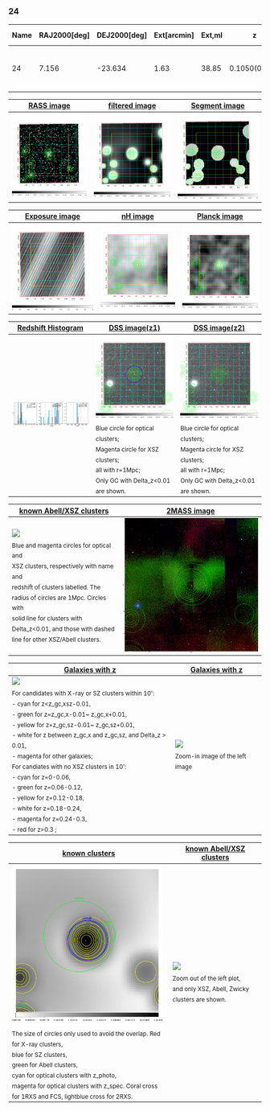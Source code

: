 <div STYLE="page-break-after: always;"></div>

### 24

|Name|RAJ2000[deg]|DEJ2000[deg] |Ext[arcmin]| Ext,ml | z | z_src| C|GC(XSZ,Delta_z<0.01)| GC(OPT,Delta_z<0.01)|GC| R_sig[arcmin] | R500[arcmin] | R500[Mpc]| CRsig[c/s] | CR500[c/s] |L500[1E44 erg/s]|F500[1E-12 erg/s/cm^2]| M500[1E14 Msun]|Tx[keV]|Cnt_sig|Beta|Rc[arcmin]|Comment|Alias|
|---|---|---|---|---|---|------|---|--------|---------|----------|---|---|---|---|---|---|---|---|---|---|---|---|---|---|
|24| 7.156| -23.634| 1.63| 38.85| 0.1050(0.008)| z1, z_xsz| B| MCXC, PSZ2, Tar| A, W| A, MCXC, N, PSZ2, Tar, W| 14.162| 8.311| 0.960| 0.282(0.048)| 0.264(0.045)| 1.478(0.145)| 5.253(0.515)| 2.78(0.14)| 4.16(0.13)| 80.8| 0.866(-0.126+0.094)| 3.649(-0.736+0.553)| -| k144|

|[RASS image](../image/24/24_img.pdf)|[filtered image](../image/24/24_fil.pdf)|[Segment image](../image/24/24_seg.pdf)|
|-------------------|--------------------|-------------------|
| <img src="../image/24/24_img.png" width="300">  | <img src="../image/24/24_fil.png" width="300">   | <img src="../image/24/24_seg.png" width="300">  |

|[Exposure image](../image/24/24_mex.pdf)| [nH image](../image/24/24_nh.pdf)| [Planck image](../image/24/24_p.pdf)|
|-------------------|--------------------|-------------------|
|<img src="../image/24/24_mex.png" width="300">   | <img src="../image/24/24_nh.png" width="300">    | <img src="../image/24/24_p.png" width="300"> |

|[Redshift Histogram](../image/24/24_zg.pdf) | [DSS image(z1)](../image/24/24_dss_z1.pdf)      |  [DSS image(z2)](../image/24/24_dss_z2.pdf)    |
|-------------------|--------------------|-------------------|
|<img src="../image/24/24_zg.png" width="300"> |<img src="../image/24/24_dss_z1.png" width="300"> <sub><br>Blue circle for optical clusters; <br>Magenta circle for XSZ clusters; <br>all with r=1Mpc; <br>Only GC with Delta_z<0.01 are shown. </sub>| <img src="../image/24/24_dss_z2.png" width="300"><sub><br>Blue circle for optical clusters; <br>Magenta circle for XSZ clusters; <br>all with r=1Mpc; <br>Only GC with Delta_z<0.01 are shown. </sub> |

|[known Abell/XSZ clusters](../image/24/24_m.pdf) | [2MASS image](../image/24/24_2mass.pdf)      |
|-------------------|-------------------|
|<img src=../image/24/24_m.png width="300"> <br><sub>Blue and magenta circles for optical and <br>XSZ clusters, respectively with name and <br>redshift of clusters labelled. The <br>radius of circles are 1Mpc. Circles with <br>solid line for clusters with <br>Delta_z<0.01, and those with dashed <br>line for other XSZ/Abell clusters.        </sub>|<img src="../image/24/24_2mass.png" width="300">  |

|[Galaxies with z](../image/24/24_opt_ned.pdf) |[Galaxies with z](../image/24/24_opt_ned_zoom.pdf) |
|-------------------|-------------------|
| <img src=../image/24/24_opt_ned.png width="300"> <br><sub> For candidates with X-ray or SZ clusters within 10': <br> - cyan for z<z_gc,xsz-0.01, <br> - green for z=z_gc,x-0.01~ z_gc,x+0.01, <br> - yellow for z=z_gc,sz-0.01~ z_gc,sz+0.01, <br> - white for z between z_gc,x and z_gc,sz, and Delta_z > 0.01, <br> - magenta for other galaxies; <br>For candiates with no XSZ clusters in 10': <br> - cyan for z=0-0.06, <br> - green for z=0.06-0.12, <br> - yellow for z=0.12-0.18, <br> - white for z=0.18-0.24, <br> - magenta for z=0.24-0.3, <br> - red for z>0.3 ;  </sub>|<img src=../image/24/24_opt_ned_zoom.png width="300">  <br><sub> Zoom-in image of the left image</sub>|

|[known clusters](../image/24/24_gc.pdf) |[known Abell/XSZ clusters](../image/24/24_gc_large.pdf) |
|-------------------|-------------------|
| <img src=../image/24/24_gc.png width="300"> <br><sub> The size of circles only used to avoid the overlap. Red for X-ray clusters, <br> blue for SZ clusters, <br> green for Abell clusters, <br> cyan for optical clusters with z_photo, <br> magenta for optical clusters with z_spec. Coral cross for 1RXS and FCS, lightblue cross for 2RXS. </sub>|<img src=../image/24/24_gc_large.png width="300"> <br><sub> Zoom out of the left plot, <br> and only XSZ, Abell, Zwicky clusters are shown. </sub> |



